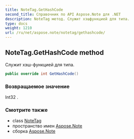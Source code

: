 ```yaml
---
title: NoteTag.GetHashCode
second_title: Справочник по API Aspose.Note для .NET
description: NoteTag метод. Служит хэшфункцией для типа.
type: docs
weight: 1210
url: /ru/net/aspose.note/notetag/gethashcode/
---
```

## NoteTag.GetHashCode method

Служит хэш-функцией для типа.

```csharp
public override int GetHashCode()
```

### Возвращаемое значение

Int32 .

### Смотрите также

* class [NoteTag](../)
* пространство имен [Aspose.Note](../../notetag/)
* сборка [Aspose.Note](../../../)



